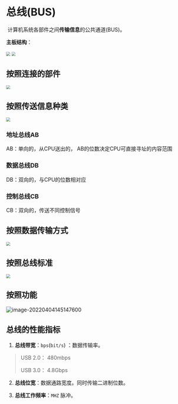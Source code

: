 # 总线(BUS)

​	计算机系统各部件之间**传输信息**的公共通道(BUS)。

**主板结构**：

<img src="https://cdn.jsdelivr.net/gh/letengzz/Two-C/img/PM/First/%E4%B8%BB%E6%9D%BF%E7%BB%93%E6%9E%84%E5%9B%BE.png" style="zoom:67%;" >

<img src="https://cdn.jsdelivr.net/gh/letengzz/Two-C/img/PM/First/PCI%E6%80%BB%E7%BA%BF.png" style="zoom:67%;" >

## 按照连接的部件

<img src="https://cdn.jsdelivr.net/gh/letengzz/Two-C/img/PM/First/%E6%8C%89%E7%85%A7%E8%BF%9E%E6%8E%A5%E7%9A%84%E9%83%A8%E4%BB%B6.png" style="zoom:67%;" >

## 按照传送信息种类

<img src="https://cdn.jsdelivr.net/gh/letengzz/Two-C/img/PM/First/%E6%8C%89%E7%85%A7%E4%BC%A0%E9%80%81%E4%BF%A1%E6%81%AF%E7%A7%8D%E7%B1%BB.png" style="zoom:67%;" >

### 地址总线AB

AB：单向的，从CPU送出的， AB的位数决定CPU可直接寻址的内容范围

### 数据总线DB

DB：双向的，与CPU的位数相对应


### 控制总线CB

CB：双向的，传送不同控制信号


## 按照数据传输方式

<img src="https://cdn.jsdelivr.net/gh/letengzz/Two-C/img/PM/First/%E6%8C%89%E7%85%A7%E6%95%B0%E6%8D%AE%E4%BC%A0%E8%BE%93%E6%96%B9%E5%BC%8F.png" style="zoom:67%;" >

## 按照总线标准

<img src="https://cdn.jsdelivr.net/gh/letengzz/Two-C/img/PM/First/%E6%8C%89%E7%85%A7%E6%80%BB%E7%BA%BF%E6%A0%87%E5%87%86.png" style="zoom:67%;" >

## 按照功能

![image-20220404145147600](https://cdn.jsdelivr.net/gh/letengzz/Two-C@main/img/PM/First/%E6%80%BB%E7%BA%BF%E6%8C%89%E7%85%A7%E5%8A%9F%E8%83%BD.png)

## 总线的性能指标

1. **总线带宽**：`bps`(`bit/s`) ：数据传输率。 

> USB 2.0： 480mbps
>
> USB 3.0： 4.8Gbps

2. **总线位宽**：数据通路宽度。同时传输二进制位数。

3. **总线工作频率**：`MHZ` 脉冲。

 